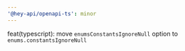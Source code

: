 ```yaml
---
'@hey-api/openapi-ts': minor
---
```


feat(typescript): move `enumsConstantsIgnoreNull` option to `enums.constantsIgnoreNull`
